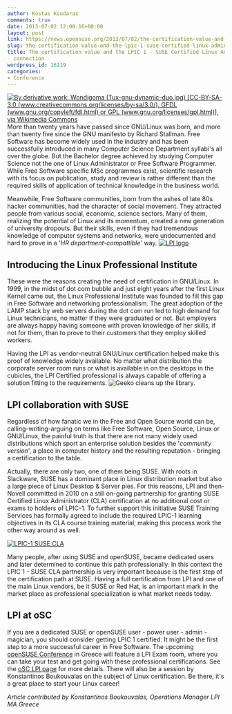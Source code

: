 ```yaml
---
author: Kostas Koudaras
comments: true
date: 2013-07-02 12:00:16+00:00
layout: post
link: https://news.opensuse.org/2013/07/02/the-certification-value-and-the-lpic-1-suse-certified-linux-administrator-connection/
slug: the-certification-value-and-the-lpic-1-suse-certified-linux-administrator-connection
title: The certification value and the LPIC 1 - SUSE Certified Linux Administrator
  connection
wordpress_id: 16119
categories:
- Conference
---
```


[![By derivative work: Wondigoma (Tux-gnu-dynamic-duo.jpg) [CC-BY-SA-3.0 (www.creativecommons.org/licenses/by-sa/3.0/), GFDL (www.gnu.org/copyleft/fdl.html) or GPL (www.gnu.org/licenses/gpl.html)], via Wikimedia Commons](//news.opensuse.org/wp-content/uploads/2010/11/geekoandco21-289x300.png)](//news.opensuse.org/wp-content/uploads/2010/11/geekoandco21.png)
More than twenty years have passed since GNU/Linux was born, and more than twenty five since the GNU manifesto by Richard Stallman. Free Software has become widely used in the industry and has been successfully introduced in many Computer Science Department syllabi's all over the globe. But the Bachelor degree achieved by studying Computer Science not the one of Linux Administrator or Free Software Programmer. While Free Software specific MSc programmes exist, scientific research with its focus on publication, study and review is rather different than the required skills of application of technical knowledge in the business world.

Meanwhile, Free Software communities, born from the ashes of late 80s hacker communities, had the character of social movement. They attracted people from various social, economic, science sectors. Many of them, realizing the potential of Linux and its momentum, created a new generation of university dropouts. But their skills, even if they had tremendous knowledge of computer systems and networks, were undocumented and hard to prove in a '_HR department-compattible_' way.
[![LPI logo](//news.opensuse.org/wp-content/uploads/2010/09/Lpi-lpi-logo2.png)](//www.lpi.org/)



## Introducing the Linux Professional Institute


These were the reasons creating the need of certification in GNU/Linux. In 1999, in the midst of dot com bubble and just eight years after the first Linux Kernel came out, the Linux Professional Institute was founded to fill this gap in Free Software and networking professionalism. The great adoption of the LAMP stack by web servers during the dot com run led to high demand for Linux technicians, no matter if they were graduated or not. But employers are always happy having someone with proven knowledge of her skills, if not for them, than to prove to their customers that they employ skilled workers.

Having the LPI as vendor-neutral GNU/Linux certification helped make this proof of knowledge widely available. No matter what distribution the corporate server room runs or what is available in on the desktops in the cubicles, the LPI Certified professional is always capable of offering a solution fitting to the requirements.
![Geeko cleans up the library.](//news.opensuse.org/wp-content/uploads/2010/04/m5-300x190.png)



## LPI collaboration with SUSE


Regardless of how fanatic we in the Free and Open Source world can be, calling-writing-arguing on terms like Free Software, Open Source, Linux or GNU/Linux, the painful truth is that there are not many widely used distributions which sport an enterprise solution besides the '_community version_', a place in computer history and the resulting reputation - bringing a certification to the table.

Actually, there are only two, one of them being SUSE. With roots in Slackware, SUSE has a dominant place in Linux distribution market but also a large piece of Linux Desktop & Server pies. For this reasons, LPI and then-Novell committed in 2010 on a still on-going partnership for granting SUSE Certified Linux Administrator (CLA) certification at no additional cost or exams to holders of LPIC-1. To further support this initiative SUSE Training Services has formally agreed to include the required LPIC-1 learning objectives in its CLA course training material, making this process work the other way around as well.

[![LPIC-1 SUSE CLA](//news.opensuse.org/wp-content/uploads/2013/06/LPIC-1-SUSE-CLA.png)](//news.opensuse.org/wp-content/uploads/2013/06/LPIC-1-SUSE-CLA.png)

Many people, after using SUSE and openSUSE, became dedicated users and later determined to continue this path professionally. In this context the LPIC 1 - SUSE CLA partnership is very important because is the first step of the certification path at SUSE. Having a full certification from LPI and one of the main Linux vendors, be it SUSE or Red Hat, is an important mark in the market place as professional specialization is what market needs today.


## LPI at oSC


If you are a dedicated SUSE or openSUSE user - power user - admin - magician, you should consider getting LPIC 1 certified. It might be the first step to a more successful career in Free Software. The upcoming [openSUSE Conference](//conference.opensuse.org) in Greece will feature a LPI Exam room, where you can take your test and get going with these professional certifications. See the [oSC LPI page](//conference.opensuse.org/#LPI) for more details. There will also be a session by Konstantinos Boukouvalas on the subject of Linux certification. Be there, it's a great place to start your Linux career!

_Article contributed by Konstantinos Boukouvalas, Operations Manager LPI MA Greece_
